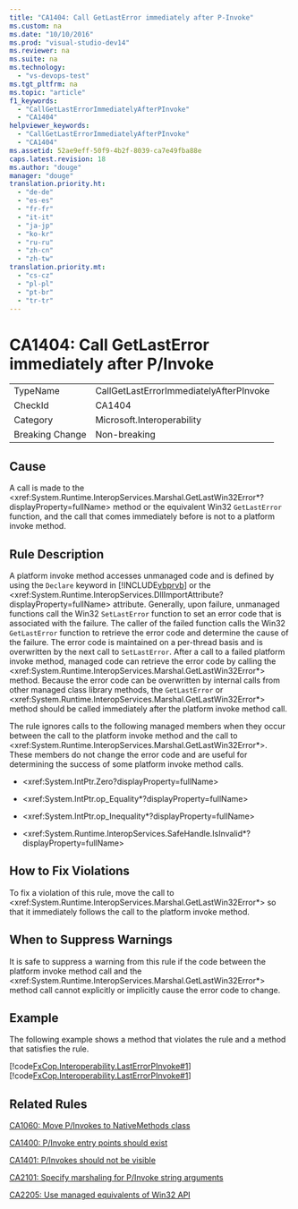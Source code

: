 ```yaml
---
title: "CA1404: Call GetLastError immediately after P-Invoke"
ms.custom: na
ms.date: "10/10/2016"
ms.prod: "visual-studio-dev14"
ms.reviewer: na
ms.suite: na
ms.technology: 
  - "vs-devops-test"
ms.tgt_pltfrm: na
ms.topic: "article"
f1_keywords: 
  - "CallGetLastErrorImmediatelyAfterPInvoke"
  - "CA1404"
helpviewer_keywords: 
  - "CallGetLastErrorImmediatelyAfterPInvoke"
  - "CA1404"
ms.assetid: 52ae9eff-50f9-4b2f-8039-ca7e49fba88e
caps.latest.revision: 18
ms.author: "douge"
manager: "douge"
translation.priority.ht: 
  - "de-de"
  - "es-es"
  - "fr-fr"
  - "it-it"
  - "ja-jp"
  - "ko-kr"
  - "ru-ru"
  - "zh-cn"
  - "zh-tw"
translation.priority.mt: 
  - "cs-cz"
  - "pl-pl"
  - "pt-br"
  - "tr-tr"
---
```

# CA1404: Call GetLastError immediately after P/Invoke
|||  
|-|-|  
|TypeName|CallGetLastErrorImmediatelyAfterPInvoke|  
|CheckId|CA1404|  
|Category|Microsoft.Interoperability|  
|Breaking Change|Non-breaking|  
  
## Cause  
 A call is made to the \<xref:System.Runtime.InteropServices.Marshal.GetLastWin32Error*?displayProperty=fullName> method or the equivalent Win32 `GetLastError` function, and the call that comes immediately before is not to a platform invoke method.  
  
## Rule Description  
 A platform invoke method accesses unmanaged code and is defined by using the `Declare` keyword in [!INCLUDE[vbprvb](../codequality/includes/vbprvb_md.md)] or the \<xref:System.Runtime.InteropServices.DllImportAttribute?displayProperty=fullName> attribute. Generally, upon failure, unmanaged functions call the Win32 `SetLastError` function to set an error code that is associated with the failure. The caller of the failed function calls the Win32 `GetLastError` function to retrieve the error code and determine the cause of the failure. The error code is maintained on a per-thread basis and is overwritten by the next call to `SetLastError`. After a call to a failed platform invoke method, managed code can retrieve the error code by calling the \<xref:System.Runtime.InteropServices.Marshal.GetLastWin32Error*> method. Because the error code can be overwritten by internal calls from other managed class library methods, the `GetLastError` or \<xref:System.Runtime.InteropServices.Marshal.GetLastWin32Error*> method should be called immediately after the platform invoke method call.  
  
 The rule ignores calls to the following managed members when they occur between the call to the platform invoke method and the call to \<xref:System.Runtime.InteropServices.Marshal.GetLastWin32Error*>. These members do not change the error code and are useful for determining the success of some platform invoke method calls.  
  
-   \<xref:System.IntPtr.Zero?displayProperty=fullName>  
  
-   \<xref:System.IntPtr.op_Equality*?displayProperty=fullName>  
  
-   \<xref:System.IntPtr.op_Inequality*?displayProperty=fullName>  
  
-   \<xref:System.Runtime.InteropServices.SafeHandle.IsInvalid*?displayProperty=fullName>  
  
## How to Fix Violations  
 To fix a violation of this rule, move the call to \<xref:System.Runtime.InteropServices.Marshal.GetLastWin32Error*> so that it immediately follows the call to the platform invoke method.  
  
## When to Suppress Warnings  
 It is safe to suppress a warning from this rule if the code between the platform invoke method call and the \<xref:System.Runtime.InteropServices.Marshal.GetLastWin32Error*> method call cannot explicitly or implicitly cause the error code to change.  
  
## Example  
 The following example shows a method that violates the rule and a method that satisfies the rule.  
  
 [!code[FxCop.Interoperability.LastErrorPInvoke#1](../codequality/codesnippet/VisualBasic/ca1404--call-getlasterror-immediately-after-p-invoke_1.vb)]
[!code[FxCop.Interoperability.LastErrorPInvoke#1](../codequality/codesnippet/CSharp/ca1404--call-getlasterror-immediately-after-p-invoke_1.cs)]  
  
## Related Rules  
 [CA1060: Move P/Invokes to NativeMethods class](../codequality/ca1060--move-p-invokes-to-nativemethods-class.md)  
  
 [CA1400: P/Invoke entry points should exist](../codequality/ca1400--p-invoke-entry-points-should-exist.md)  
  
 [CA1401: P/Invokes should not be visible](../codequality/ca1401--p-invokes-should-not-be-visible.md)  
  
 [CA2101: Specify marshaling for P/Invoke string arguments](../codequality/ca2101--specify-marshaling-for-p-invoke-string-arguments.md)  
  
 [CA2205: Use managed equivalents of Win32 API](../codequality/ca2205--use-managed-equivalents-of-win32-api.md)